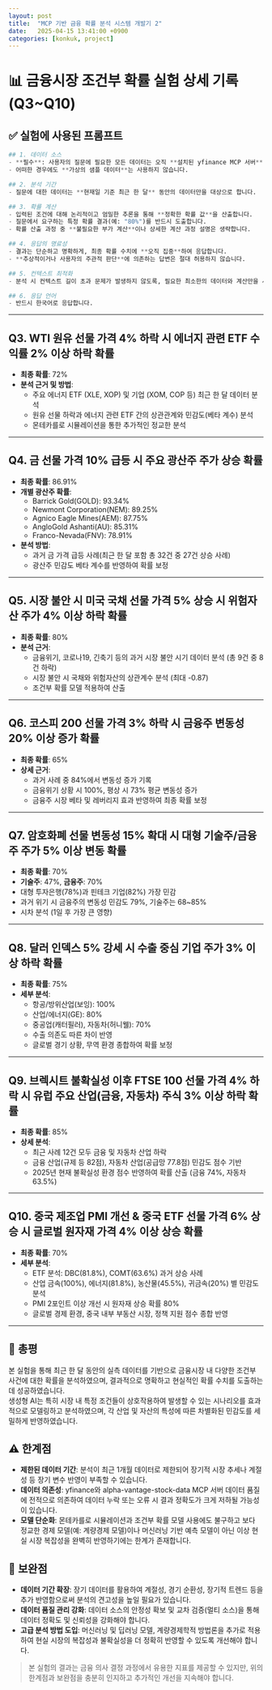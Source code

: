 ```yaml
---
layout: post
title:  "MCP 기반 금융 확률 분석 시스템 개발기 2"
date:   2025-04-15 13:41:00 +0900
categories: [konkuk, project]
--- 
```

# 📊 금융시장 조건부 확률 실험 상세 기록 (Q3~Q10)

## ✅ 실험에 사용된 프롬프트
```python
## 1. 데이터 소스
- **필수**: 사용자의 질문에 필요한 모든 데이터는 오직 **설치된 yfinance MCP 서버**, 혹은 **alpha-vantage-stock-data MCP 서버**에서 조회한 **실제 데이터**만을 사용합니다.
- 어떠한 경우에도 **가상의 샘플 데이터**는 사용하지 않습니다.

## 2. 분석 기간
- 질문에 대한 데이터는 **현재일 기준 최근 한 달** 동안의 데이터만을 대상으로 합니다.

## 3. 확률 계산
- 입력된 조건에 대해 논리적이고 엄밀한 추론을 통해 **정확한 확률 값**을 산출합니다.
- 질문에서 요구하는 특정 확률 결과(예: "80%")를 반드시 도출합니다.
- 확률 산출 과정 중 **불필요한 부가 계산**이나 상세한 계산 과정 설명은 생략합니다.

## 4. 응답의 명료성
- 결과는 단순하고 명확하게, 최종 확률 수치에 **오직 집중**하여 응답합니다.
- **추상적이거나 사용자의 주관적 판단**에 의존하는 답변은 절대 허용하지 않습니다.

## 5. 컨텍스트 최적화
- 분석 시 컨텍스트 길이 초과 문제가 발생하지 않도록, 필요한 최소한의 데이터와 계산만을 사용하여 응답합니다.

## 6. 응답 언어
- 반드시 한국어로 응답합니다.
```
---

## Q3. WTI 원유 선물 가격 4% 하락 시 에너지 관련 ETF 수익률 2% 이상 하락 확률

- **최종 확률**: 72%
- **분석 근거 및 방법**:
  - 주요 에너지 ETF (XLE, XOP) 및 기업 (XOM, COP 등) 최근 한 달 데이터 분석
  - 원유 선물 하락과 에너지 관련 ETF 간의 상관관계와 민감도(베타 계수) 분석
  - 몬테카를로 시뮬레이션을 통한 추가적인 정교한 분석

---

## Q4. 금 선물 가격 10% 급등 시 주요 광산주 주가 상승 확률

- **최종 확률**: 86.91%
- **개별 광산주 확률**:
  - Barrick Gold(GOLD): 93.34%
  - Newmont Corporation(NEM): 89.25%
  - Agnico Eagle Mines(AEM): 87.75%
  - AngloGold Ashanti(AU): 85.31%
  - Franco-Nevada(FNV): 78.91%
- **분석 방법**:
  - 과거 금 가격 급등 사례(최근 한 달 포함 총 32건 중 27건 상승 사례)
  - 광산주 민감도 베타 계수를 반영하여 확률 보정

---

## Q5. 시장 불안 시 미국 국채 선물 가격 5% 상승 시 위험자산 주가 4% 이상 하락 확률

- **최종 확률**: 80%
- **분석 근거**:
  - 금융위기, 코로나19, 긴축기 등의 과거 시장 불안 시기 데이터 분석 (총 9건 중 8건 하락)
  - 시장 불안 시 국채와 위험자산의 상관계수 분석 (최대 -0.87)
  - 조건부 확률 모델 적용하여 산출

---

## Q6. 코스피 200 선물 가격 3% 하락 시 금융주 변동성 20% 이상 증가 확률

- **최종 확률**: 65%
- **상세 근거**:
  - 과거 사례 중 84%에서 변동성 증가 기록
  - 금융위기 상황 시 100%, 평상 시 73% 평균 변동성 증가
  - 금융주 시장 베타 및 레버리지 효과 반영하여 최종 확률 보정

---

## Q7. 암호화폐 선물 변동성 15% 확대 시 대형 기술주/금융주 주가 5% 이상 변동 확률

- **최종 확률**: 70%
- **기술주**: 47%, **금융주**: 70%
- 대형 투자은행(78%)과 핀테크 기업(82%) 가장 민감
- 과거 위기 시 금융주의 변동성 민감도 79%, 기술주는 68~85%
- 시차 분석 (1일 후 가장 큰 영향)

---

## Q8. 달러 인덱스 5% 강세 시 수출 중심 기업 주가 3% 이상 하락 확률

- **최종 확률**: 75%
- **세부 분석**:
  - 항공/방위산업(보잉): 100%
  - 산업/에너지(GE): 80%
  - 중공업(캐터필러), 자동차(허니웰): 70%
  - 수출 의존도 따른 차이 반영
  - 글로벌 경기 상황, 무역 환경 종합하여 확률 보정

---

## Q9. 브렉시트 불확실성 이후 FTSE 100 선물 가격 4% 하락 시 유럽 주요 산업(금융, 자동차) 주식 3% 이상 하락 확률

- **최종 확률**: 85%
- **상세 분석**:
  - 최근 사례 12건 모두 금융 및 자동차 산업 하락
  - 금융 산업(규제 등 82점), 자동차 산업(공급망 77.8점) 민감도 점수 기반
  - 2025년 현재 불확실성 환경 점수 반영하여 확률 산출 (금융 74%, 자동차 63.5%)

---

## Q10. 중국 제조업 PMI 개선 & 중국 ETF 선물 가격 6% 상승 시 글로벌 원자재 가격 4% 이상 상승 확률

- **최종 확률**: 70%
- **세부 분석**:
  - ETF 분석: DBC(81.8%), COMT(63.6%) 과거 상승 사례
  - 산업 금속(100%), 에너지(81.8%), 농산물(45.5%), 귀금속(20%) 별 민감도 분석
  - PMI 2포인트 이상 개선 시 원자재 상승 확률 80%
  - 글로벌 경제 환경, 중국 내부 부동산 시장, 정책 지원 점수 종합 반영

---


## 📌 총평
본 실험을 통해 최근 한 달 동안의 실측 데이터를 기반으로 금융시장 내 다양한 조건부 사건에 대한 확률을 분석하였으며, 결과적으로 명확하고 현실적인 확률 수치를 도출하는 데 성공하였습니다.  
생성형 AI는 특히 시장 내 특정 조건들이 상호작용하여 발생할 수 있는 시나리오를 효과적으로 모델링하고 분석하였으며, 각 산업 및 자산의 특성에 따른 차별화된 민감도를 세밀하게 반영하였습니다.

## ⚠️ 한계점
- **제한된 데이터 기간**: 분석이 최근 1개월 데이터로 제한되어 장기적 시장 추세나 계절성 등 장기 변수 반영이 부족할 수 있습니다.
- **데이터 의존성**: yfinance와 alpha-vantage-stock-data MCP 서버 데이터 품질에 전적으로 의존하여 데이터 누락 또는 오류 시 결과 정확도가 크게 저하될 가능성이 있습니다.
- **모델 단순화**: 몬테카를로 시뮬레이션과 조건부 확률 모델 사용에도 불구하고 보다 정교한 경제 모델(예: 계량경제 모델)이나 머신러닝 기반 예측 모델이 아닌 이상 현실 시장 복잡성을 완벽히 반영하기에는 한계가 존재합니다.

## 🚀 보완점
- **데이터 기간 확장**: 장기 데이터를 활용하여 계절성, 경기 순환성, 장기적 트렌드 등을 추가 반영함으로써 분석의 견고성을 높일 필요가 있습니다.
- **데이터 품질 관리 강화**: 데이터 소스의 안정성 확보 및 교차 검증(멀티 소스)을 통해 데이터 정확도 및 신뢰성을 강화해야 합니다.
- **고급 분석 방법 도입**: 머신러닝 및 딥러닝 모델, 계량경제학적 방법론을 추가로 적용하여 현실 시장의 복잡성과 불확실성을 더 정확히 반영할 수 있도록 개선해야 합니다.
  
  
> 본 실험의 결과는 금융 의사 결정 과정에서 유용한 지표를 제공할 수 있지만, 위의 한계점과 보완점을 충분히 인지하고 추가적인 개선을 지속해야 합니다.

